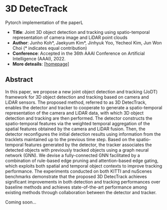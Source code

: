 # 3D DetecTrack
Pytorch implementation of the paperL
* **Title**: Joint 3D object detection and tracking using spatio-temporal representation of camera image and LiDAR point clouds
* **Author**: Junho Koh*, Jaekyum Kim*, Jinhyuk Yoo, Yecheol Kim, Jun Won Choi (* indicates equal contribution)
* **Conference**: Accepted in the 36th AAAI Conference on Artificial Intelligence (AAAI), 2022.
* **More deteails**: [[homepage]](https://sites.google.com/view/junhokoh/aaai2022?authuser=0)
## Abstract
In this paper, we propose a new joint object detection and tracking (JoDT) framework for 3D object detection and tracking based on camera and LiDAR sensors. The proposed method, referred to as 3D DetecTrack, enables the detector and tracker to cooperate to generate a spatio-temporal representation of the camera and LiDAR data, with which 3D object detection and tracking are then performed. The detector constructs the spatio-temporal features via the weighted temporal aggregation of the spatial features obtained by the camera and LiDAR fusion. Then, the detector reconfigures the initial detection results using information from the tracklets maintained up to the previous time step. Based on the spatio-temporal features generated by the detector, the tracker associates the detected objects with previously tracked objects using a graph neural network (GNN). We devise a fully-connected GNN facilitated by a combination of rule-based edge pruning and attention-based edge gating, which exploits both spatial and temporal object contexts to improve tracking performance. The experiments conducted on both KITTI and nuScenes benchmarks demonstrate that the proposed 3D DetecTrack achieves significant improvements in both detection and tracking performances over baseline methods and achieves state-of-the-art performance among existing methods through collaboration between the detector and tracker.

Coming soon...
